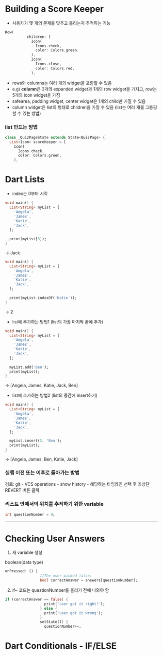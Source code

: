 # Building a Score Keeper

- 사용자가 몇 개의 문제를 맞추고 틀리는지 추적하는 기능
``` dart
Row(
          children: [
            Icon(
              Icons.check,
              color: Colors.green,
            ),
            Icon(
              Icons.close,
              color: Colors.red,
            ),
```
- rows와 columns는 여러 개의 widget을 포함할 수 있음
- e.g) **column**은 3개의 expanded widget과 1개의 row widget을 가지고, row는 5개의 icon widget을 가짐
- safearea, padding widget, center widget은 1개의 child만 가질 수 있음
- column widget은 list의 형태로 children을 가질 수 있음 (list는 여러 개를 그룹핑할 수 있는 방법)

### list 만드는 방법
``` dart
class _QuizPageState extends State<QuizPage> {
  List<Icon> scoreKeeper = [
    Icon(
      Icons.check,
      color: Colors.green,
    ),
```

# Dart Lists
- index는 0부터 시작
```dart
void main() {
  List<String> myList = [
    'Angela',
    'James',
    'Katie',
    'Jack',
  ];
  
  print(myList[3]);
}
```
-> Jack
```dart
void main() {
  List<String> myList = [
    'Angela',
    'James',
    'Katie',
    'Jack',
  ];
    
  print(myList.indexOf('Katie'));
}
```
-> 2

- list에 추가하는 방법1 (list의 가장 마지막 끝에 추가)
```dart
void main() {
  List<String> myList = [
    'Angela',
    'James',
    'Katie',
    'Jack',
  ];
    
  myList.add('Ben');
  print(myList);
}
```
-> [Angela, James, Katie, Jack, Ben]

- list에 추가하는 방법2 (list의 중간에 insert하기)
```dart
void main() {
  List<String> myList = [
    'Angela',
    'James',
    'Katie',
    'Jack',
  ];
    
  myList.insert(2, 'Ben');
  print(myList);
}
```
-> [Angela, James, Ben, Katie, Jack]

### 실행 이전 또는 이후로 돌아가는 방법
경로: git - VCS operations - show history - 해당하는 타임라인 선택 후 좌상단 REVERT 버튼 클릭

### 리스트 안에서의 위치를 추적하기 위한 variable
```dart
int questionNumber = 0;
```
---
# Checking User Answers

1) 새 variable 생성

boolean(data type)
```dart
onPressed: () {
                //The user picked false.
                bool correctAnswer = answers[questionNumber];
```
2) if~ 코드는 questionNumber를 올리기 전에 나와야 함
```dart
if (correctAnswer == false) {
                  print('user got it right!');
                } else {
                  print('user got it wrong');
                }
                setState(() {
                  questionNumber++;
```

# Dart Conditionals - IF/ELSE